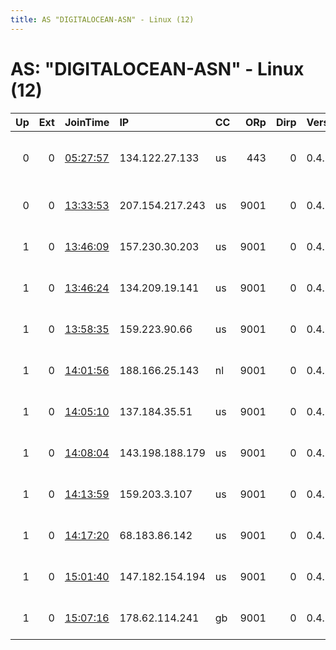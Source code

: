 ```yaml
---
title: AS "DIGITALOCEAN-ASN" - Linux (12)
---
```


# AS: "DIGITALOCEAN-ASN" - Linux (12)

|   Up |   Ext | JoinTime                                                                                              | IP              | CC   |   ORp |   Dirp | Version   | Contact                   | Nickname      |   eFamMembers |
|-----:|------:|:------------------------------------------------------------------------------------------------------|:----------------|:-----|------:|-------:|:----------|:--------------------------|:--------------|--------------:|
|    0 |     0 | [05:27:57](https://nusenu.github.io/OrNetStats/w/relay/92E4C1A34F13852C2D84709AFC791EA8A02CD61C.html) | 134.122.27.133  | us   |   443 |      0 | 0.4.5.10  | Scott Forbes flakefrost A | MrOnion       |             1 |
|    0 |     0 | [13:33:53](https://nusenu.github.io/OrNetStats/w/relay/29D30C9940F88D5AE631A0184D9590DB01D9C528.html) | 207.154.217.243 | us   |  9001 |      0 | 0.4.7.8   | stealcloud dot com tor-r  | stealcloudDE  |             1 |
|    1 |     0 | [13:46:09](https://nusenu.github.io/OrNetStats/w/relay/963B750166A9B8BE4738BFCB8228B00CB263AB0E.html) | 157.230.30.203  | us   |  9001 |      0 | 0.4.7.8   | stealcloud dot com tor-r  | stealcloudDE  |             1 |
|    1 |     0 | [13:46:24](https://nusenu.github.io/OrNetStats/w/relay/EF021FFA9C0E1640085EEED67AD471A17CABF13D.html) | 134.209.19.141  | us   |  9001 |      0 | 0.4.7.8   | stealcloud dot com tor-r  | stealcloudUK  |             1 |
|    1 |     0 | [13:58:35](https://nusenu.github.io/OrNetStats/w/relay/88405EC8604054D5AAF2E5B8D48C822FA0E10DA3.html) | 159.223.90.66   | us   |  9001 |      0 | 0.4.7.8   | stealcloud dot com tor-r  | stealcloudSG  |             1 |
|    1 |     0 | [14:01:56](https://nusenu.github.io/OrNetStats/w/relay/DB7EFDB0BDB84494C30CECACDDC8605D571E854A.html) | 188.166.25.143  | nl   |  9001 |      0 | 0.4.7.8   | stealcloud dot com tor-r  | stealcloudNL  |             1 |
|    1 |     0 | [14:05:10](https://nusenu.github.io/OrNetStats/w/relay/316055C55CB281298B1CA5D2797935D412F01F8E.html) | 137.184.35.51   | us   |  9001 |      0 | 0.4.7.8   | stealcloud dot com tor-r  | stealcloudCA  |             1 |
|    1 |     0 | [14:08:04](https://nusenu.github.io/OrNetStats/w/relay/3BCFBF56D09D5B40DB5C42081221F4122D17C0B5.html) | 143.198.188.179 | us   |  9001 |      0 | 0.4.7.8   | stealcloud dot com tor-r  | stealcloudNY  |             1 |
|    1 |     0 | [14:13:59](https://nusenu.github.io/OrNetStats/w/relay/42F6467F013B4ACF83CB9FE26080E5DBED8BA10F.html) | 159.203.3.107   | us   |  9001 |      0 | 0.4.7.8   | stealcloud dot com tor-r  | stealcloudTO  |             1 |
|    1 |     0 | [14:17:20](https://nusenu.github.io/OrNetStats/w/relay/465CE7138D6A0BF642BC0A00F8C5077D86E660D5.html) | 68.183.86.142   | us   |  9001 |      0 | 0.4.7.8   | stealcloud dot com tor-r  | stealcloudIN  |             1 |
|    1 |     0 | [15:01:40](https://nusenu.github.io/OrNetStats/w/relay/B5E623A354AD8791E39B390C9B0D2C382EDC2C88.html) | 147.182.154.194 | us   |  9001 |      0 | 0.4.7.8   | stealcloud dot com tor-r  | stealcloudTO2 |             1 |
|    1 |     0 | [15:07:16](https://nusenu.github.io/OrNetStats/w/relay/9E1738F3E853606817CACFF58134F66E68CFF2B3.html) | 178.62.114.241  | gb   |  9001 |      0 | 0.4.7.8   | stealcloud dot com tor-r  | stealcloudUK2 |             1 |
